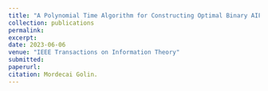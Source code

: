 ```yaml
---
title: "A Polynomial Time Algorithm for Constructing Optimal Binary AIFV-2 Codes"
collection: publications
permalink: 
excerpt: 
date: 2023-06-06
venue: "IEEE Transactions on Information Theory"
submitted:
paperurl: 
citation: Mordecai Golin. 
---
```

